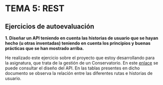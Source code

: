 # TEMA 5: REST
## Ejercicios de autoevaluación

**1. Diseñar un API teniendo en cuenta las historias de usuario que se hayan hecho (u otras inventadas) teniendo en cuenta los principios y buenas prácticas que se han mostrado arriba.**

He realizado este ejercicio sobre el proyecto que estoy desarrollando para la asignatura, que trata de la gestión de un Conservatorio. En este [enlace](https://github.com/Carlossamu7/CC1-Conservatorio/blob/master/docs/microservices.md) se puede consultar el diseño del API. En las tablas presentes en dicho documento se observa la relación entre las diferentes rutas e historias de usuario.
